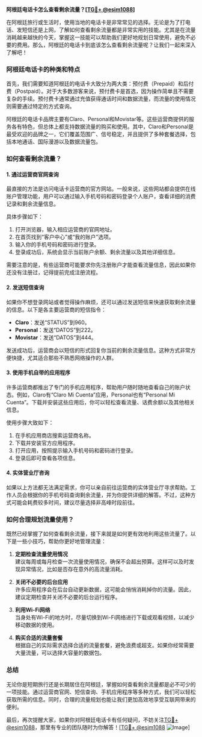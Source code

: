 **阿根廷电话卡怎么查看剩余流量？[[TG💪+ @esim1088](https://t.me/s/esim1088)]**

在阿根廷旅行或生活时，使用当地的电话卡是非常常见的选择。无论是为了打电话、发短信还是上网，了解如何查看剩余流量都是非常实用的技能。尤其是在流量消耗越来越快的今天，掌握这一技能可以帮助我们更好地规划日常使用，避免不必要的费用。那么，阿根廷的电话卡到底该怎么查看剩余流量呢？让我们一起来深入了解吧！

### **阿根廷电话卡的种类和特点**

首先，我们需要知道阿根廷的电话卡大致分为两大类：预付费（Prepaid）和后付费（Postpaid）。对于大多数游客来说，预付费卡是首选，因为操作简单且不需要复杂的手续。预付费卡通常通过充值获得通话时间和数据流量，而流量的使用情况则需要通过特定的方式查询。

阿根廷的电话卡品牌主要有Claro、Personal和Movistar等。这些运营商提供的服务各有特色，但总体上都支持数据流量的购买和使用。其中，Claro和Personal是最受欢迎的品牌之一，它们覆盖范围广、信号稳定，并且提供了多种套餐选择，包括本地通话、国际漫游以及数据流量包。

### **如何查看剩余流量？**

#### **1. 通过运营商官网查询**
最直接的方法是访问电话卡运营商的官方网站。一般来说，这些网站都会提供在线账户管理功能，用户可以通过输入手机号码和密码登录个人账户，查看详细的消费记录和剩余流量信息。

具体步骤如下：
1. 打开浏览器，输入相应运营商的官网地址。
2. 在首页找到“客户中心”或“我的账户”选项。
3. 输入你的手机号码和密码进行登录。
4. 登录成功后，系统会显示当前账户余额、剩余流量以及其他详细信息。

需要注意的是，有些运营商可能要求你先注册账户才能查看流量信息，因此如果你还没有注册过，记得提前完成注册流程。

#### **2. 发送短信查询**
如果你不想登录网站或者觉得操作麻烦，还可以通过发送短信来快速获取剩余流量的信息。以下是各主要运营商的短信指令：

- **Claro**：发送“STATUS”到960。
- **Personal**：发送“DATOS”到222。
- **Movistar**：发送“DATOS”到444。

发送成功后，运营商会以短信的形式回复你当前的剩余流量信息。这种方式非常方便快捷，尤其适合那些不熟悉网络操作的人群。

#### **3. 使用手机自带的应用程序**
许多运营商都推出了专门的手机应用程序，帮助用户随时随地查看自己的账户状态。例如，Claro有“Claro Mi Cuenta”应用，Personal也有“Personal Mi Cuenta”。下载并安装这些应用后，你可以轻松查看流量、话费余额以及其他相关信息。

使用步骤大致如下：
1. 在手机应用商店搜索运营商名称。
2. 下载并安装官方应用程序。
3. 打开应用，按照提示输入手机号码和密码进行登录。
4. 登录后即可查看各项信息。

#### **4. 实体营业厅咨询**
如果以上方法都无法满足需求，你可以亲自前往运营商的实体营业厅寻求帮助。工作人员会根据你的手机号码查询剩余流量，并为你提供详细的解答。不过，这种方式可能会耗费较多时间，建议尽量选择非高峰时段前往。

### **如何合理规划流量使用？**

既然已经掌握了如何查看剩余流量，接下来就是如何更有效地利用这些流量了。以下是一些小技巧，帮助你更好地管理流量：

1. **定期检查流量使用情况**  
   建议每周或每月检查一次流量使用情况，确保不会超出预算。这样可以及时发现异常情况，比如是否存在意外的高流量消耗。

2. **关闭不必要的后台应用**  
   许多应用程序会在后台自动更新数据，这可能会悄悄消耗掉你的流量。因此，建议定期检查并关闭不必要的后台运行程序。

3. **利用Wi-Fi网络**  
   当身处有Wi-Fi的地方时，尽量切换到Wi-Fi网络进行下载或观看视频，以减少移动数据的使用。

4. **购买合适的流量套餐**  
   根据自己的实际需求选择合适的流量套餐，避免浪费或超支。如果你经常需要大量流量，可以选择大容量的数据包。

### **总结**

无论你是短期旅行还是长期居住在阿根廷，掌握如何查看剩余流量都是必不可少的一项技能。通过运营商官网、短信查询、手机应用程序等多种方式，我们可以轻松获取所需的信息。同时，合理的流量规划也能让我们更加高效地享受互联网带来的便利。

最后，再次提醒大家，如果你对阿根廷电话卡有任何疑问，不妨关注[TG💪+ @esim1088](https://t.me/s/esim1088)，那里有专业的团队随时为你解答！[[TG💪+ @esim1088](https://t.me/s/esim1088) ![Image](https://i.postimg.cc/4NQfJmqS/Snipaste-2025-05-13-00-14-12.png)]